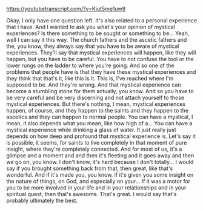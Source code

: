 https://youtubetranscript.com/?v=Kiut5me1uw8

 Okay, I only have one question left. It's also related to a personal experience that I have. And I wanted to ask you what's your opinion of mystical experiences? Is there something to be sought or something to be... Yeah, well I can say it this way. The church fathers and the ascetic fathers and the, you know, they always say that you have to be aware of mystical experiences. They'll say that mystical experiences will happen, like they will happen, but you have to be careful. You have to not confuse the tool or the lower rungs on the ladder to where you're going. And so one of the problems that people have is that they have these mystical experiences and they think that that's it, like this is it. This is, I've reached where I'm supposed to be. And they're wrong. And that mystical experience can become a stumbling stone for them actually, you know. And so you have to be very careful and be very discerning and not attach yourself to those mystical experiences. But there's nothing, I mean, mystical experiences happen, of course, and they happen to the saints and they happen to the ascetics and they can happen to normal people. You can have a mystical, I mean, it also depends what you mean, like how high of a... You can have a mystical experience while drinking a glass of water. It just really just depends on how deep and profound that mystical experience is. Let's say it is possible, it seems, for saints to live completely in that moment of pure insight, where they're completely connected. And for most of us, it's a glimpse and a moment and and then it's fleeting and it goes away and then we go on, you know. I don't know, it's hard because I don't totally... I would say if you brought something back from that, then great, like that's wonderful. And if it's made you, you know, if it's given you some insight on the nature of things, on God, and especially on your... If it was a motor for you to be more involved in your life and in your relationships and in your spiritual quest, then that's awesome. That's great. I would say that's probably ultimately the best.